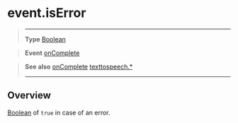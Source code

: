 # event.isError

> --------------------- ------------------------------------------------------------------------------------------
> __Type__              [Boolean](https://docs.coronalabs.com/api/type/Boolean.html)

> __Event__             [onComplete](/plugin/texttospeech/event/onComplete/)

> __See also__          [onComplete](/plugin/texttospeech/event/onComplete/)
>						[texttospeech.*](/plugin/texttospeech/)
> --------------------- ------------------------------------------------------------------------------------------

## Overview

[Boolean](https://docs.coronalabs.com/api/type/Boolean.html) of `true` in case of an error.